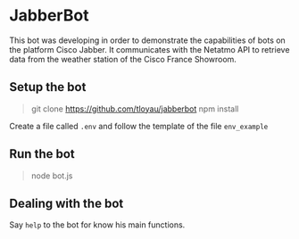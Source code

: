 # JabberBot
This bot was developing in order to demonstrate the capabilities of bots on the platform Cisco Jabber.
It communicates with the Netatmo API to retrieve data from the weather station of the Cisco France Showroom.

## Setup the bot
> git clone https://github.com/tloyau/jabberbot
> npm install

Create a file called `.env` and follow the template of the file `env_example`

## Run the bot
> node bot.js

## Dealing with the bot
Say `help` to the bot for know his main functions.